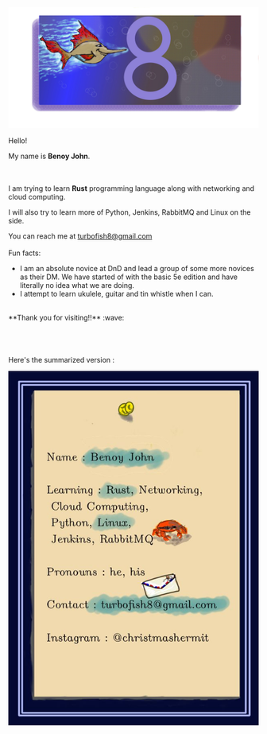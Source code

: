 ![turbofish](images/turbofish8_2.jpg)

Hello! 

My name is **Benoy John**.
<br>
<br>
<br>

I am trying to learn **Rust** programming language along with networking and cloud computing.

I will also try to learn more of Python, Jenkins, RabbitMQ and Linux on the side.

You can reach me at turbofish8@gmail.com
<br>
<br>
Fun facts: 
* I am an absolute novice at DnD and lead a group of some more novices as their DM. We have started of with the basic 5e edition and have literally no idea what we are doing.
* I attempt to learn ukulele, guitar and tin whistle when I can.

<br>
**Thank you for visiting!!** :wave:

<br>
<br>
<br>
<br>
<br>
Here's the summarized version :


![profile](images/profile2.jpg)



